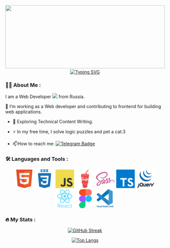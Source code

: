 <div id="header" align="center">
  <img src="https://media.giphy.com/media/lbcLMX9B6sTsGjUmS3/giphy-downsized.gif" width="100%" height="200"/>
</div>


<div align="center">
<a href="https://git.io/typing-svg"><img src="https://readme-typing-svg.herokuapp.com?font=Fira+Code&size=30&pause=1000&color=E6E6E6&center=true&vCenter=true&width=600&lines=Welcome%2C+I'm+Daniel;Web-developer" alt="Typing SVG" /></a>
</div>


### :man_technologist: About Me :
I am a Web Developer <img src="https://media.giphy.com/media/WUlplcMpOCEmTGBtBW/giphy.gif" width="30"> from Russia.

 :telescope: I’m working as a Web developer and contributing to frontend for building web applications.

- :seedling: Exploring Technical Content Writing.

- :zap: In my free time, I solve logic puzzles and pet a cat:3

- :mailbox:How to reach me: [![Telegram Badge](https://img.shields.io/badge/Telegram-white?style=for-the-badge&logo=telegram&logoColor=white)](https://t.me/Dakwol)


### :hammer_and_wrench: Languages and Tools :

<div align="center">
  
  <img src="https://github.com/devicons/devicon/blob/master/icons/html5/html5-original.svg" title="HTML5" alt="HTML" width="60" height="60"/>
  <img src="https://github.com/devicons/devicon/blob/master/icons/css3/css3-plain-wordmark.svg"  title="CSS3" alt="CSS" width="60" height="60"/>
  <img src="https://github.com/devicons/devicon/blob/master/icons/javascript/javascript-original.svg" title="JavaScript" alt="JavaScript" width="60" height="60"/>
  
  <img src="https://github.com/devicons/devicon/blob/master/icons/gulp/gulp-plain.svg" title="Gulp" alt="Gulp" width="60" height="60"/>
  <img src="https://github.com/devicons/devicon/blob/master/icons/sass/sass-original.svg" title="Sass" alt="Sass" width="60" height="60"/>
  <img src="https://github.com/devicons/devicon/blob/master/icons/typescript/typescript-original.svg" title="TS" alt="TS" width="60" height="60"/>
  
  
  <img src="https://github.com/devicons/devicon/blob/master/icons/jquery/jquery-original-wordmark.svg" title="JQuery" alt="JQuery" width="60" height="60"/>
  
  <img src="https://github.com/devicons/devicon/blob/master/icons/react/react-original-wordmark.svg" title="React" alt="React" width="60" height="60"/>
  <img src="https://github.com/devicons/devicon/blob/master/icons/figma/figma-original.svg" title="Figma" alt="Figma" width="60" height="60"/>
  <img src="https://github.com/devicons/devicon/blob/master/icons/vscode/vscode-original-wordmark.svg" title="VSCode" alt="VSCode" width="60" height="60"/>
  
</div>

  ### :fire: My Stats :
<div  align="center" flex-direction="row">
  
[![GitHub Streak](http://github-readme-streak-stats.herokuapp.com?user=dakwol&theme=tokyonight&border_radius=10)](https://git.io/streak-stats)

[![Top Langs](https://github-readme-stats.vercel.app/api/top-langs/?username=dakwol&layout=compact&theme=tokyonight&border_radius=10)](https://github.com/anuraghazra/github-readme-stats)
</div>


